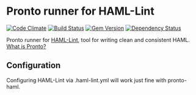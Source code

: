 # Pronto runner for HAML-Lint

[![Code Climate](https://codeclimate.com/github/prontolabs/pronto-haml.png)](https://codeclimate.com/github/prontolabs/pronto-haml)
[![Build Status](https://travis-ci.org/prontolabs/pronto-haml.png)](https://travis-ci.org/prontolabs/pronto-haml)
[![Gem Version](https://badge.fury.io/rb/pronto-haml.png)](http://badge.fury.io/rb/pronto-haml)
[![Dependency Status](https://gemnasium.com/prontolabs/pronto-haml.png)](https://gemnasium.com/prontolabs/pronto-haml)

Pronto runner for [HAML-Lint](https://github.com/brigade/haml-lint), tool for writing clean and consistent HAML. [What is Pronto?](https://github.com/prontolabs/pronto)

## Configuration

Configuring HAML-Lint via .haml-lint.yml will work just fine with pronto-haml.
